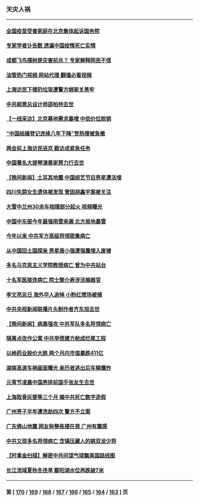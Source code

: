 ### 天灾人祸
---
#### [全国疫苗受害家庭在北京集体起诉国务院](../../pages/ncid280/n13926114.md?02100045) 
#### [专家学者讣告数 透漏中国疫情死亡实情](../../pages/ncid280/n13925712.md?02100045) 
#### [成都飞鸟撞树是灾害前兆？ 专家解释网民不信](../../pages/ncid280/n13925862.md?02100045) 
#### [油管热门视频 网站代理 翻墙必看视频](http://138.2.39.72:81/youtube.html?epic-marker?02100045)
#### [上海访民下楼扔垃圾遭警方绑架关黑牢](../../pages/ncid280/n13925952.md?02100045) 
#### [中共邮票总设计师邵柏林去世](../../pages/ncid280/n13925804.md?02100045) 
#### [【一线采访】北京墓地需求暴增 中低价位脱销](../../pages/ncid280/n13925419.md?02100045) 
#### [“中国结婚登记连续八年下降”登热搜被急撤](../../pages/ncid280/n13925337.md?02100045) 
#### [两会前上海访民进京 截访成紧急任务](../../pages/ncid280/n13925365.md?02100045) 
#### [中国著名大提琴演奏家蒋力行去世](../../pages/ncid280/n13925415.md?02100045) 
#### [【晚间新闻】土耳其地震 中国综艺节目男星遭活埋](../../pages/ncid280/n13925370.md?02100045) 
#### [四川失踪女生遗体被发现 曾因胡鑫宇案被关注](../../pages/ncid280/n13925036.md?02100045) 
#### [大雪中兰州30余车相撞部分起火 视频曝光](../../pages/ncid280/n13925010.md?02100045) 
#### [中国中东部今年最强雨雪来袭 北方局地暴雪](../../pages/ncid280/n13925005.md?02100045) 
#### [今年以来 中共军方高级将领密集病亡](../../pages/ncid280/n13924862.md?02100045) 
#### [从中国回土国探亲 男星唐小强遭强震埋入废墟](../../pages/ncid280/n13924832.md?02100045) 
#### [多名马克思主义学院教授病亡 曾为中共站台](../../pages/ncid280/n13924817.md?02100045) 
#### [十名军医接连病亡 院士黎介寿涉活摘器官](../../pages/ncid280/n13924785.md?02100045) 
#### [李文亮忌日 海外华人追悼 小粉红搅场被捕](../../pages/ncid280/n13924598.md?02100045) 
#### [中共央视新闻联播片头制作者齐东旭去世](../../pages/ncid280/n13924494.md?02100045) 
#### [【晚间新闻】病毒强攻 中共军队多名将领病亡](../../pages/ncid280/n13924509.md?02100045) 
#### [隔离点改作公寓 中共举债建方舱成烂尾工程](../../pages/ncid280/n13924106.md?02100045) 
#### [以岭药业股价大跌 两个月内市值暴跌411亿](../../pages/ncid280/n13923641.md?02100045) 
#### [湖南高速车祸画面曝光 亲历者逃出后车辆爆炸](../../pages/ncid280/n13923497.md?02100045) 
#### [元宵节凌晨中国男排前国手张友生去世](../../pages/ncid280/n13923601.md?02100045) 
#### [上海取骨灰要等三个月 揭中共死亡数字造假](../../pages/ncid280/n13923327.md?02100045) 
#### [广州男子半年遭洗劫四次 警方不立案](../../pages/ncid280/n13923043.md?02100045) 
#### [广东佛山地震 网友称整栋楼在晃 广州有震感](../../pages/ncid280/n13922876.md?02100045) 
#### [中共又现多名将领病亡 含镇压藏人的姚双龙少将](../../pages/ncid280/n13922709.md?02100045) 
#### [【时事金扫描】解密中共间谍气球飘美国路线图](../../pages/ncid280/n13922575.md?02100045) 
#### [长江流域夏秋冬连旱 鄱阳湖水位再跌破7米](../../pages/ncid280/n13922210.md?02100045) 

---
#### 第 [ [170](./170.md?02100045) / [169](./169.md?02100045) / [168](./168.md?02100045) / [167](./167.md?02100045) / [166](./166.md?02100045) / [165](./165.md?02100045) / [164](./164.md?02100045) / [163](./163.md?02100045) ] 页
